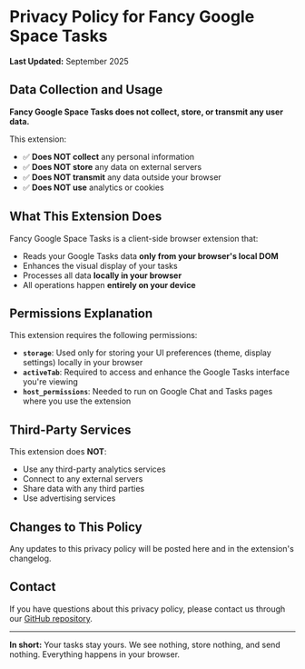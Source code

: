 # Privacy Policy for Fancy Google Space Tasks

**Last Updated:** September 2025

## Data Collection and Usage

**Fancy Google Space Tasks does not collect, store, or transmit any user data.**

This extension:
- ✅ **Does NOT collect** any personal information
- ✅ **Does NOT store** any data on external servers
- ✅ **Does NOT transmit** any data outside your browser
- ✅ **Does NOT use** analytics or cookies

## What This Extension Does

Fancy Google Space Tasks is a client-side browser extension that:
- Reads your Google Tasks data **only from your browser's local DOM**
- Enhances the visual display of your tasks
- Processes all data **locally in your browser**
- All operations happen **entirely on your device**

## Permissions Explanation

This extension requires the following permissions:

- **`storage`**: Used only for storing your UI preferences (theme, display settings) locally in your browser
- **`activeTab`**: Required to access and enhance the Google Tasks interface you're viewing
- **`host_permissions`**: Needed to run on Google Chat and Tasks pages where you use the extension

## Third-Party Services

This extension does **NOT**:
- Use any third-party analytics services
- Connect to any external servers
- Share data with any third parties
- Use advertising services

## Changes to This Policy

Any updates to this privacy policy will be posted here and in the extension's changelog.

## Contact

If you have questions about this privacy policy, please contact us through our [GitHub repository](https://github.com/x2605/fancy-google-space-tasks).

---

**In short:** Your tasks stay yours. We see nothing, store nothing, and send nothing. Everything happens in your browser.
